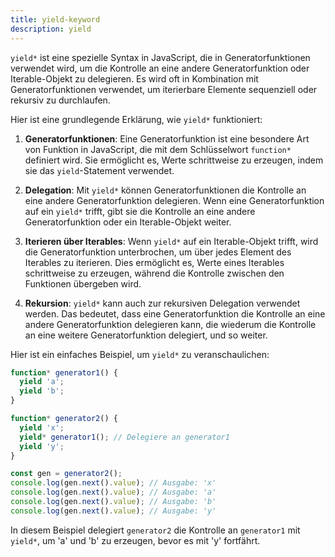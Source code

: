 ```yaml
---
title: yield-keyword
description: yield
---
```


`yield*` ist eine spezielle Syntax in JavaScript, die in Generatorfunktionen verwendet wird, um die Kontrolle an eine andere Generatorfunktion oder Iterable-Objekt zu delegieren. Es wird oft in Kombination mit Generatorfunktionen verwendet, um iterierbare Elemente sequenziell oder rekursiv zu durchlaufen.

Hier ist eine grundlegende Erklärung, wie `yield*` funktioniert:

1. **Generatorfunktionen**: Eine Generatorfunktion ist eine besondere Art von Funktion in JavaScript, die mit dem Schlüsselwort `function*` definiert wird. Sie ermöglicht es, Werte schrittweise zu erzeugen, indem sie das `yield`-Statement verwendet.

2. **Delegation**: Mit `yield*` können Generatorfunktionen die Kontrolle an eine andere Generatorfunktion delegieren. Wenn eine Generatorfunktion auf ein `yield*` trifft, gibt sie die Kontrolle an eine andere Generatorfunktion oder ein Iterable-Objekt weiter.

3. **Iterieren über Iterables**: Wenn `yield*` auf ein Iterable-Objekt trifft, wird die Generatorfunktion unterbrochen, um über jedes Element des Iterables zu iterieren. Dies ermöglicht es, Werte eines Iterables schrittweise zu erzeugen, während die Kontrolle zwischen den Funktionen übergeben wird.

4. **Rekursion**: `yield*` kann auch zur rekursiven Delegation verwendet werden. Das bedeutet, dass eine Generatorfunktion die Kontrolle an eine andere Generatorfunktion delegieren kann, die wiederum die Kontrolle an eine weitere Generatorfunktion delegiert, und so weiter.

Hier ist ein einfaches Beispiel, um `yield*` zu veranschaulichen:

```javascript
function* generator1() {
  yield 'a';
  yield 'b';
}

function* generator2() {
  yield 'x';
  yield* generator1(); // Delegiere an generator1
  yield 'y';
}

const gen = generator2();
console.log(gen.next().value); // Ausgabe: 'x'
console.log(gen.next().value); // Ausgabe: 'a'
console.log(gen.next().value); // Ausgabe: 'b'
console.log(gen.next().value); // Ausgabe: 'y'
```

In diesem Beispiel delegiert `generator2` die Kontrolle an `generator1` mit `yield*`, um 'a' und 'b' zu erzeugen, bevor es mit 'y' fortfährt.
